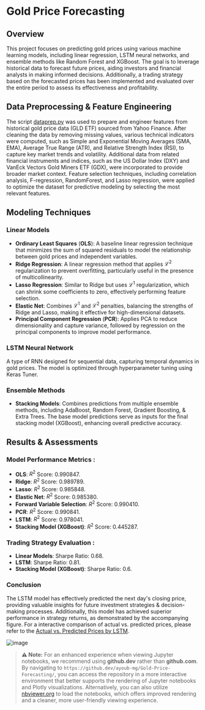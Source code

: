 # Gold Price Forecasting

## Overview

This project focuses on predicting gold prices using various machine learning models, including linear regression, LSTM neural networks, and ensemble methods like Random Forest and XGBoost. The goal is to leverage historical data to forecast future prices, aiding investors and financial analysts in making informed decisions. Additionally, a trading strategy based on the forecasted prices has been implemented and evaluated over the entire period to assess its effectiveness and profitability.

## Data Preprocessing & Feature Engineering

The script [dataprep.py](./dataprep.py) was used to prepare and engineer features from historical gold price data (GLD ETF) sourced from Yahoo Finance. After cleaning the data by removing missing values, various technical indicators were computed, such as Simple and Exponential Moving Averages (SMA, EMA), Average True Range (ATR), and Relative Strength Index (RSI), to capture key market trends and volatility. Additional data from related financial instruments and indices, such as the US Dollar Index (DXY) and VanEck Vectors Gold Miners ETF (GDX), were incorporated to provide broader market context. Feature selection techniques, including correlation analysis, F-regression, RandomForest, and Lasso regression, were applied to optimize the dataset for predictive modeling by selecting the most relevant features.

## Modeling Techniques

### Linear Models

+ **Ordinary Least Squares** (**OLS**): A baseline linear regression technique that minimizes the sum of squared residuals to model the relationship between gold prices and independent variables.
+ **Ridge Regression**: A linear regression method that applies $\mathcal L^2$ regularization to prevent overfitting, particularly useful in the presence of multicollinearity.
+ **Lasso Regression**: Similar to Ridge but uses $\mathcal L^1$ regularization, which can shrink some coefficients to zero, effectively performing feature selection.
+ **Elastic Net**: Combines $\mathcal L^1$ and $\mathcal L^2$ penalties, balancing the strengths of Ridge and Lasso, making it effective for high-dimensional datasets.
+ **Principal Component Regression** (**PCR**): Applies PCA to reduce dimensionality and capture variance, followed by regression on the principal components to improve model performance.

### LSTM Neural Network

A type of RNN designed for sequential data, capturing temporal dynamics in gold prices. The model is optimized through hyperparameter tuning using Keras Tuner.

### Ensemble Methods

+ **Stacking Models**: Combines predictions from multiple ensemble methods, including AdaBoost, Random Forest, Gradient Boosting, & Extra Trees. The base model predictions serve as inputs for the final stacking model (XGBoost), enhancing overall predictive accuracy.


## Results & Assessments

### Model Performance Metrics :

- **OLS**: $R^2$ Score: 0.990847.
- **Ridge**: $R^2$ Score: 0.989789.
- **Lasso**: $R^2$ Score: 0.985848.
- **Elastic Net**: $R^2$ Score: 0.985380.
- **Forward Variable Selection**: $R^2$ Score: 0.990410.
- **PCR**: $R^2$ Score: 0.990841.
- **LSTM**: $R^2$ Score: 0.978041.
- **Stacking Model (XGBoost)**: $R^2$ Score: 0.445287.

### Trading Strategy Evaluation :

- **Linear Models**: Sharpe Ratio: 0.68.
- **LSTM**: Sharpe Ratio: 0.81.
- **Stacking Model (XGBoost)**: Sharpe Ratio: 0.6.
  
### Conclusion

The LSTM model has effectively predicted the next day's closing price, providing valuable insights for future investment strategies & decision-making processes. Additionally, this model has achieved superior performance in strategy returns, as demonstrated by the accompanying figure. For a interactive comparison of actual vs. predicted prices, please refer to the [Actual vs. Predicted Prices by LSTM](https://ayoub-mg.github.io/Gold-Price-Forecasting/LSTM.html).

![image](https://github.com/user-attachments/assets/b9b8ddb5-f1fd-4b26-95e2-f888f693bf32)


> **⚠️ Note:** For an enhanced experience when viewing Jupyter notebooks, we recommend using **github.dev** rather than **github.com**. By navigating to `https://github.dev/ayoub-mg/Gold-Price-Forecasting/`, you can access the repository in a more interactive environment that better supports the rendering of Jupyter notebooks and Plotly visualizations. Alternatively, you can also utilize [nbviewer.org](https://nbviewer.org/) to load the notebooks, which offers improved rendering and a cleaner, more user-friendly viewing experience.
